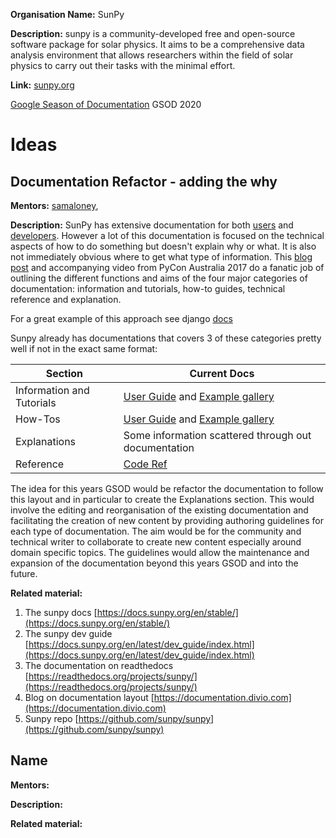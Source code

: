**Organisation Name:** SunPy

**Description:** sunpy is a community-developed free and open-source software package for solar physics. It aims to be a comprehensive data analysis environment that allows researchers within the field of solar physics to carry out their tasks with the minimal effort.

**Link:** [sunpy.org](https://sunpy.org)


[Google Season of Documentation](https://developers.google.com/season-of-docs) GSOD 2020

# Ideas

## Documentation Refactor - adding the why 
**Mentors:** [samaloney](http://github.com/samaloney), 

**Description:** SunPy has extensive documentation for both [users](https://docs.sunpy.org/en/stable/guide/index.html) and [developers](https://docs.sunpy.org/en/latest/dev_guide/index.html). However a lot of this documentation is focused on the technical aspects of how to do something but doesn't explain why or what. It is also not immediately obvious where to get what type of information. This [blog post](https://documentation.divio.com) and accompanying video from PyCon Australia 2017 do a fanatic job of outlining the different functions and aims of the four major categories of documentation: information and tutorials, how-to guides, technical reference and explanation.

For a great example of this approach see django [docs](https://docs.djangoproject.com/en/3.0/)

Sunpy already has documentations that covers 3 of these categories pretty well if not in the exact same format:

| Section | Current Docs |
|--|---|
|Information and Tutorials | [User Guide](https://docs.sunpy.org/en/latest/guide/index.html) and [Example gallery](https://docs.sunpy.org/en/latest/generated/gallery/index.html) |
|How-Tos | [User Guide](https://docs.sunpy.org/en/latest/guide/index.html) and [Example gallery](https://docs.sunpy.org/en/latest/generated/gallery/index.html) |
|Explanations | Some information scattered through out documentation |
| Reference | [Code Ref](https://docs.sunpy.org/en/latest/code_ref/index.html) |


The idea for this years GSOD would be refactor the documentation to follow this layout and in particular to create   the Explanations section. This would involve the editing and reorganisation of the existing documentation and  facilitating the creation of new content by providing authoring guidelines for each type of documentation. The aim would be for the community and technical writer to collaborate to create new content especially around domain specific topics. The guidelines would allow the maintenance and expansion of the documentation beyond this years GSOD and into the future.

**Related material:**

1. The sunpy docs [https://docs.sunpy.org/en/stable/](https://docs.sunpy.org/en/stable/)
1. The sunpy dev guide [https://docs.sunpy.org/en/latest/dev_guide/index.html](https://docs.sunpy.org/en/latest/dev_guide/index.html)
1. The documentation on readthedocs [https://readthedocs.org/projects/sunpy/](https://readthedocs.org/projects/sunpy/)
1. Blog on documentation layout [https://documentation.divio.com](https://documentation.divio.com)
1. Sunpy repo [https://github.com/sunpy/sunpy](https://github.com/sunpy/sunpy)


## Name
**Mentors:**

**Description:**

**Related material:**
